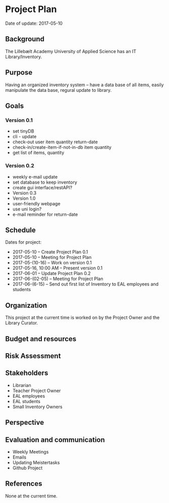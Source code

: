 # Project Plan
Date of update: 2017-05-10

## Background
The Lillebælt Academy University of Applied Science has an IT Library/Inventory. 
## Purpose
Having an organized inventory system – have a data base of all items, easily manipulate the data base, regural update to library.
## Goals
### Version 0.1 
* set tinyDB
* cli - update
* check-out user item quantity return-date
* check-in/create-item-if-not-in-db item quantity
* get list of items, quantity

### Version 0.2
* weekly e-mail update
* set database to keep inventory
* create gui interface/restAPI? 
* Version 0.3
* Version 1.0
* user-friendly webpage
* use uni login? 
* e-mail reminder for return-date

## Schedule
Dates for project: 
* 2017-05-10 – Create Project Plan 0.1
* 2017-05-10 – Meeting for Project Plan
* 2017-05-(10-16) – Work on version 0.1
* 2017-05-16, 10:00 AM – Present version 0.1
* 2017-06-01 – Update Project Plan 0.2
* 2017-06-(02-05) – Meeting for Project Plan
* 2017-06-(6-15) – Send out first list of Inventory to EAL employees and students
## Organization
This project at the current time is worked on by the Project Owner and the Library Curator. 
## Budget and resources
## Risk Assessment
## Stakeholders
* Librarian
* Teacher 
	Project Owner
* EAL employees
* EAL students
* Small Inventory Owners 
## Perspective
## Evaluation and communication
* Weekly Meetings
* Emails
* Updating Meistertasks
* Github Project
## References
None at the current time. 
